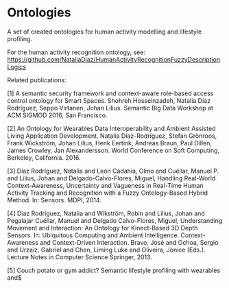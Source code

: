 # Ontologies
A set of created ontologies for human activity modelling and lifestyle profiling. 

For the human activity recognition ontology, see: https://github.com/NataliaDiaz/HumanActivityRecognitionFuzzyDescriptionLogics

Related publications: 


[1] A semantic security framework and context-aware role-based access control ontology for Smart Spaces. Shohreh Hosseinzadeh, Natalia Díaz Rodríguez, Seppo Virtanen, Johan Lilius. Semantic Big Data Workshop at ACM SIGMOD 2016, San Francisco.

[2] An Ontology for Wearables Data Interoperability and Ambient Assisted Living Application Development. Natalia Díaz-Rodríguez, Stefan Grönroos, Frank Wickström, Johan Lilius, Henk Eertink, Andreas Braun, Paul Dillen, James Crowley, Jan Alexandersson. World Conference on Soft Computing, Berkeley, California. 2016.

[3] Díaz Rodríguez, Natalia and León Cadahía, Olmo and Cuéllar, Manuel P. and Lilius, Johan and Delgado-Calvo-Flores, Miguel, Handling Real-World Context-Awareness, Uncertainty and Vagueness in Real-Time Human Activity Tracking and Recognition with a Fuzzy Ontology-Based Hybrid Method. In: Sensors. MDPI, 2014.

[4] Díaz Rodríguez, Natalia and Wikström, Robin and Lilius, Johan and Pegalajar Cuéllar, Manuel and Delgado Calvo-Flores, Miguel, Understanding Movement and Interaction: An Ontology for Kinect-Based 3D Depth Sensors. In: Ubiquitous Computing and Ambient Intelligence. Context-Awareness and Context-Driven Interaction. Bravo, José and Ochoa, Sergio and Urzaiz, Gabriel and Chen, Liming Luke and Oliveira, Jonice (Eds.). Lecture Notes in Computer Science Springer, 2013.

[5] Couch potato or gym addict? Semantic lifestyle profiling with wearables and$

